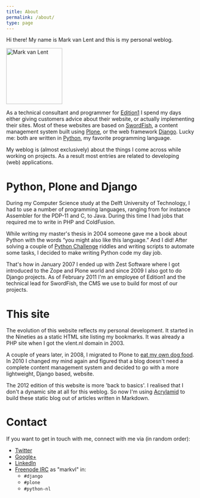 ```yaml
---
title: About
permalink: /about/
type: page
---
```


Hi there! My name is Mark van Lent and this is my personal weblog.

<img class="float-left"
     src="/images/mark-van-lent.png"
     width="150px" height="150px"
     alt="Mark van Lent"
     title="Mark van Lent" />

As a technical consultant and programmer for
[Edition1](http://www.edition1.nl) I spend my days either giving
customers advice about their website, or actually implementing their
sites. Most of these websites are based on
[SwordFish](http://www.swordfish.nl/), a content management system
built using [Plone](http://plone.org/), or the web framework
[Django](http://www.djangoproject.com/). Lucky me: both are written in
[Python](http://www.python.org/), my favorite programming language.

My weblog is (almost exclusively) about the things I come across while
working on projects. As a result most entries are related to
developing (web) applications.

# Python, Plone and Django

During my Computer Science study at the Delft University of
Technology, I had to use a number of programming languages, ranging
from for instance Assembler for the PDP-11 and C, to Java. During this
time I had jobs that required me to write in PHP and ColdFusion.

While writing my master's thesis in 2004 someone gave me a book about
Python with the words “you might also like this language.” And I did!
After solving a couple of
[Python Challenge](http://www.pythonchallenge.com/) riddles and
writing scripts to automate some tasks, I decided to make writing
Python code my day job.

That's how in January 2007 I ended up with Zest Software where I got
introduced to the Zope and Plone world and since 2009 I also got to do
Django projects. As of February 2011 I'm an employee of Edition1 and
the technical lead for SwordFish, the CMS we use to build for most of
our projects.

# This site

The evolution of this website reflects my personal development. It
started in the Nineties as a static HTML site listing my bookmarks. It
was already a PHP site when I got the vlent.nl domain in 2003.

A couple of years later, in 2008, I migrated to Plone to
[eat my own dog food](http://en.wikipedia.org/wiki/Eating_your_own_dog_food). In
2010 I changed my mind again and figured that a blog doesn't need a
complete content management system and decided to go with a more
lightweight, Django based, website.

The 2012 edition of this website is more 'back to basics'. I realised
that I don't a dynamic site at all for this weblog. So now I'm using
[Acrylamid](https://github.com/posativ/acrylamid/) to build these
static blog out of articles written in Markdown.

# Contact

If you want to get in touch with me, connect with me via (in random order):

  * [Twitter](http://twitter.com/mvlent)
  * [Google+](https://plus.google.com/110070627222617391002)
  * [LinkedIn](http://nl.linkedin.com/in/markvanlent)
  * [Freenode IRC](http://webchat.freenode.net/) as "markvl" in:
    * `#django`
    * `#plone`
    * `#python-nl`
